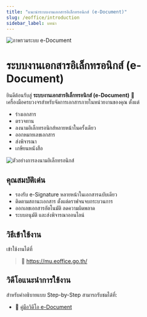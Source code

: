 ```yaml
---
title: "แนะนำระบบงานเอกสารอิเล็กทรอนิกส์ (e-Document)"
slug: /eoffice/introduction
sidebar_label: บทนำ
---
```


![ภาพรวมระบบ e-Document](https://images.unsplash.com/photo-1497215728101-856f4ea42174?auto=format&fit=crop&w=800&q=80)

# ระบบงานเอกสารอิเล็กทรอนิกส์ (e-Document)

ยินดีต้อนรับสู่ **ระบบงานเอกสารอิเล็กทรอนิกส์ (e-Document)** 🎉  
เครื่องมือครบวงจรสำหรับจัดการเอกสารภายในหน่วยงานของคุณ ตั้งแต่
- ร่างเอกสาร  
- ตรวจทาน  
- ลงนามอิเล็กทรอนิกส์หลายหน้าในครั้งเดียว  
- ออกหมายเลขเอกสาร  
- ส่งพิจารณา  
- เกษียนหนังสือ  

![ตัวอย่างการลงนามอิเล็กทรอนิกส์](https://images.unsplash.com/photo-1554252116-30abdf759321?auto=format&fit=crop&w=800&q=80)

## คุณสมบัติเด่น

- รองรับ e-Signature หลายหน้าในเอกสารฉบับเดียว  
- ติดตามสถานะเอกสาร ตั้งแต่ดราฟจนจบกระบวนการ  
- ออกเลขเอกสารอัตโนมัติ ลดความผิดพลาด  
- ระบบอนุมัติ และส่งพิจารณาออนไลน์  

## วิธีเข้าใช้งาน

เข้าใช้งานได้ที่  
> 🔗 https://mu.eoffice.go.th/

## วิดีโอแนะนำการใช้งาน

สำหรับคำอธิบายแบบ Step-by-Step สามารถรับชมได้ที่:  
- 🎥 [คู่มือวิดีโอ e-Document](https://muit.mahidol.ac.th/docs/users-guide/manual-mu-administration/e-document/)  
